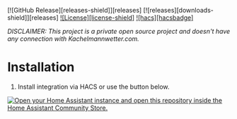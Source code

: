 [![GitHub Release][releases-shield]][releases]
[![releases][downloads-shield]][releases]
[![License][license-shield]](LICENSE)
[![hacs][hacsbadge]](hacs)

_DISCLAIMER: This project is a private open source project and doesn't have any connection with Kachelmannwetter.com._

# Installation

1. Install integration via HACS or use the button below.

[![Open your Home Assistant instance and open this repository inside the Home Assistant Community Store.](https://my.home-assistant.io/badges/hacs_repository.svg)](https://my.home-assistant.io/redirect/hacs_repository/?owner=evoWeb&repository=hass-kmw&category=integration)
